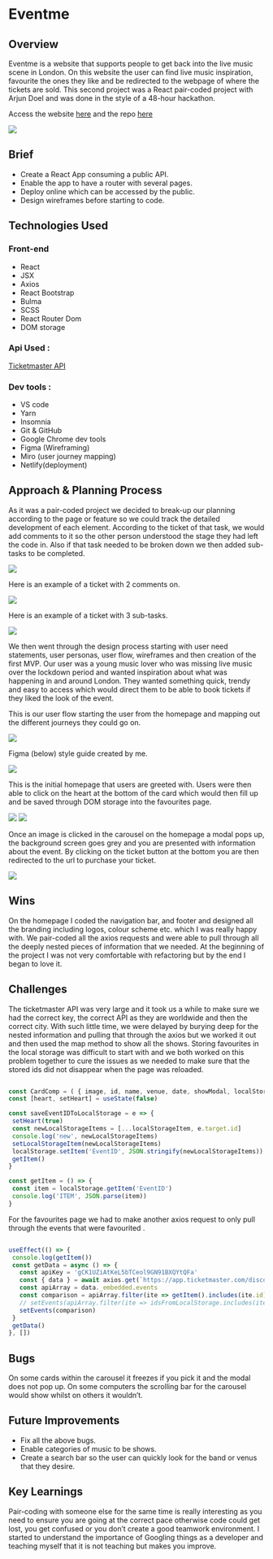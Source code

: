 # Eventme

<h2>Overview </h2>

Eventme is a website that supports people to get back into the live music scene in London. On this website the user can find live music inspiration, favourite the ones they like and be redirected to the webpage of where the tickets are sold. This second project was a React pair-coded project with Arjun Doel and was done in the style of a 48-hour hackathon. 

Access the website [here](https://event-me.netlify.app/) and the repo [here](https://github.com/CNMABC/event-finder)

![](ezgif.com-gif-maker%20(1).gif)

<h2> Brief </h2>
<ul>
<li>Create a React App consuming a public API.</li>
<li>Enable the app to have a router with several pages.</li>
<li>Deploy online which can be accessed by the public. </li>
<li>Design wireframes before starting to code. </li>
</ul>
  
<h2>Technologies Used </h2>
<h3> Front-end</h3>
<ul>
<li>React</li>
<li>JSX</li>
<li>Axios</li>
<li>React Bootstrap</li>
<li>Bulma</li>
<li>SCSS</li>
<li>React Router Dom </li> 
<li>DOM storage</li>
</ul>

<h3>Api Used :  </h3>

[Ticketmaster API](https://developer.ticketmaster.com/products-and-docs/apis/getting-started)



<h3>Dev tools : </h3>
<ul>
<li>VS code</li>
<li>Yarn</li>
<li>Insomnia</li>
<li>Git & GitHub</li>
<li> Google Chrome dev tools</li>
<li>Figma (Wireframing)</li>
<li>Miro (user journey mapping)</li>
<li>Netlify(deployment)</li>
</ul>

<h2>Approach & Planning Process</h2>
As it was a pair-coded project we decided to break-up our planning according to the page or feature so we could track the detailed development of each element. According to the ticket of that task, we would add comments to it so the other person understood the stage they had left the code in. Also if that task needed to be broken down we then added sub-tasks to be completed. 

![](images/asana-pic-1.png)

Here is an example of a ticket with 2 comments on.


![](images/asana-pic-2.png)
  
Here is an example of a ticket with 3 sub-tasks.
  
![](images/asana-pic-3.png)

We then went through the design process starting with user need statements, user personas, user flow, wireframes and then creation of the first MVP. Our user was a young music lover who was missing live music over the lockdown period and wanted inspiration about what was happening in and around London. They wanted something quick, trendy and easy to access which would direct them to be able to book tickets if they liked the look of the event. 

This is our user flow starting the user from the homepage and mapping out the different journeys they could go on. 

![](images/miro-1.png)
  
Figma (below) style guide created by me.
  
![](images/figma-1.png)
  
This is the initial homepage that users are greeted with. Users were then able to click on the heart at the bottom of the card which would then fill up and be saved through DOM storage into the favourites page. 
  
![](images/figma-2.png)
![](images/figma-3.png)
  
Once an image is clicked in the carousel on the homepage a modal pops up, the background screen goes grey and you are presented with information about the event. By clicking on the ticket button at the bottom you are then redirected to the url to purchase your ticket. 
  
![](images/figma-4.png)
  
<h2>Wins</h2> 

On the homepage I coded the navigation bar, and footer and designed all the branding including logos, colour scheme etc. which I was really happy with. We pair-coded all the axios requests and were able to pull through all the deeply nested pieces of information that we needed.  At the beginning of the project I was not very comfortable with refactoring but by the end I began to love it. 

 <h2>Challenges</h2>

The ticketmaster API was very large and it took us a while to make sure we had the correct key, the correct API as they are worldwide and then the correct city. With such little time, we were delayed by burying deep for the nested information and pulling that through the axios but we worked it out and then used the map method to show all the shows. Storing favourites in the local storage was difficult to start with and we both worked on this problem together to cure the issues as we needed to make sure that the stored ids did not disappear when the page was reloaded. 

  ``` javascript
  
  const CardComp = ( { image, id, name, venue, date, showModal, localStorageItem, setLocalStorageItem } ) => {
 const [heart, setHeart] = useState(false)
 
 const saveEventIDToLocalStorage = e => {
   setHeart(true)
   const newLocalStorageItems = [...localStorageItem, e.target.id]
   console.log('new', newLocalStorageItems)
   setLocalStorageItem(newLocalStorageItems)
   localStorage.setItem('EventID', JSON.stringify(newLocalStorageItems))
   getItem()
 }
 
 const getItem = () => {
   const item = localStorage.getItem('EventID')
   console.log('ITEM', JSON.parse(item))
 }

  ```
For the favourites page we had to make another axios request to only pull through the events that were favourited .

  ``` javascript
  
  useEffect(() => {
   console.log(getItem())
   const getData = async () => {
     const apiKey = 'gCK1UZiAtKeL5bTCeol9GN91BXQYtQFa'
     const { data } = await axios.get(`https://app.ticketmaster.com/discovery/v2/events.json?classificationName=music&countryCode=GB&apikey=${apiKey}`)
     const apiArray = data._embedded.events
     const comparison = apiArray.filter(ite => getItem().includes(ite.id))
     // setEvents(apiArray.filter(ite => idsFromLocalStorage.includes(ite.id)))
     setEvents(comparison)
   }
   getData()
 }, [])

  
  ```
  
 <h2>Bugs</h2> 
  
On some cards within the carousel it freezes if you pick it and the modal does not pop up. On some computers the scrolling bar for the carousel would show whilst on others it wouldn’t. 

<h2>Future Improvements</h2> 
<ul>
<li> Fix all the above bugs.</li>
<li>Enable categories of music to be shows.</li>
<li> Create a search bar so the user can quickly look for the band or venus that they desire.</li> 
</ul>

<h2>Key Learnings</h2> 

Pair-coding with someone else for the same time is really interesting as you need to ensure you are going at the correct pace otherwise code could get lost, you get confused or you don’t create a good teamwork environment. I started to understand the importance of Googling things as a developer and teaching myself that it is not teaching but makes you improve. 

  
  
